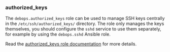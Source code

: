### authorized_keys

The `debops.authorized_keys` role can be used to manage SSH keys
centrally in the `/etc/ssh/authorized_keys/` directory. The role only
manages the keys themselves, you should configure the `sshd` service to
use them separately, for example by using the `debops.sshd` Ansible
role.

Read the [authorized_keys role documentation](https://docs.debops.org/en/master/ansible/roles/authorized_keys/) for more details.
